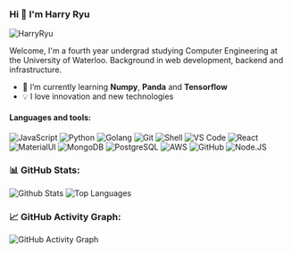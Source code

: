 ### Hi 👋 I'm Harry Ryu

<p align="left"> <img src="https://komarev.com/ghpvc/?username=HarryRyu" alt="HarryRyu" /> </p>

Welcome, I'm a fourth year undergrad studying Computer Engineering at the University of Waterloo. Background in web development, backend and infrastructure. 

- 🌱 I’m currently learning **Numpy**, **Panda** and **Tensorflow**
- 💡 I love innovation and new technologies

#### Languages and tools:
![JavaScript](https://img.shields.io/badge/-JavaScript-black?style=plastic&logo=javascript)
![Python](https://img.shields.io/badge/-Python-8fcfd1?style=plastic&logo=Python)
![Golang](https://img.shields.io/badge/-Golang-8fcfd1?style=plastic&logo=Golang)
![Git](https://img.shields.io/badge/-Git-black?style=plastic&logo=git)
![Shell](https://img.shields.io/badge/-Shell-blasck?style=plastic&logo=Shell)
![VS Code](https://img.shields.io/badge/-VS%20Code-007ACC?style=plastic&logo=visual-studio-code)
![React](https://img.shields.io/badge/-React-3b2e5a?style=plastic&logo=react)
![MaterialUI](https://img.shields.io/badge/-MatrialUI-0081CB?style=plastic&logo=material-UI)
![MongoDB](https://img.shields.io/badge/-MongoDB-black?style=plastic&logo=mongodb)
![PostgreSQL](https://img.shields.io/badge/-PostgreSQL-336791?style=plastic&logo=postgresql)
![AWS](https://img.shields.io/badge/Amazon%20AWS-232F3E?style=plastic&logo=amazon-aws)
![GitHub](https://img.shields.io/badge/-GitHub-181717?style=plastic&logo=github)
![Node.JS](https://img.shields.io/badge/-Node.JS-black?style=plastic&logo=Node.js)  

<!--   Stats -->
### 📊 GitHub Stats:
![Github Stats](https://github-readme-stats.vercel.app/api?username=harryryu&theme=nord&include_all_commits=true&count_private=true)
![Top Languages](https://github-readme-stats.vercel.app/api/top-langs/?username=harryryu&theme=nord&layout=compact)  

<!--   GitHub stats graph -->
### 📈 GitHub Activity Graph:
 ![GitHub Activity Graph](https://activity-graph.herokuapp.com/graph?username=harryryu&theme=github)
